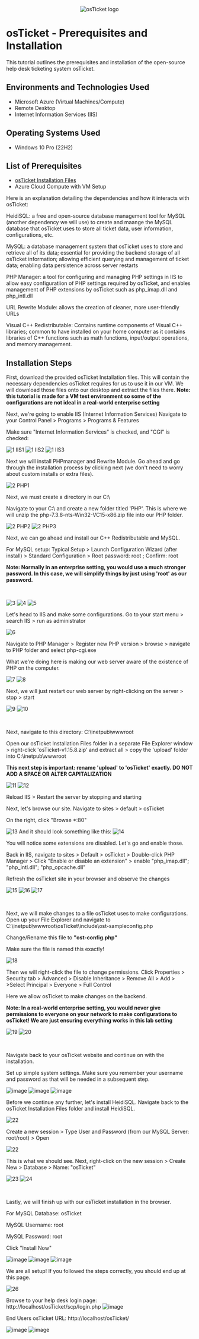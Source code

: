 <p align="center">
<img src="https://i.imgur.com/Clzj7Xs.png" alt="osTicket logo"/>
</p>

<h1>osTicket - Prerequisites and Installation</h1>
This tutorial outlines the prerequisites and installation of the open-source help desk ticketing system osTicket.<br />



<h2>Environments and Technologies Used</h2>

- Microsoft Azure (Virtual Machines/Compute)
- Remote Desktop
- Internet Information Services (IIS)

<h2>Operating Systems Used </h2>

- Windows 10 Pro (22H2)</b>

<h2>List of Prerequisites</h2>

- [osTicket Installation Files](https://drive.google.com/uc?export=download&id=1b3RBkXTLNGXbibeMuAynkfzdBC1NnqaD)
- Azure Cloud Compute with VM Setup 
<p>Here is an explanation detailing the dependencies and how it interacts with osTicket:</p>
<p>HeidiSQL: a free and open-source database management tool for MySQL (another dependency we will use) to create and maange the MySQL database that osTicket uses to store all ticket data, user information, configurations, etc.</p>
<p>MySQL: a database management system that osTicket uses to store and retrieve all of its data; essential for providing the backend storage of all osTicket information; allowing efficient querying and management of ticket data; enabling data persistence across server restarts</p>
<p>PHP Manager: a tool for configuring and managing PHP settings in IIS to allow easy configuratiion of PHP settings required by osTicket, and enables management of PHP extensions by osTicket such as php_imap.dll and php_intl.dll</p>
<p>URL Rewrite Module: allows the creation of cleaner, more user-friendly URLs</p> 
<p>Visual C++ Redistributable: Contains runtime components of Visual C++ libraries; common to have installed on your home computer as it contains libraries of C++ functions such as math functions, input/output operations, and memory management. </p>

<h2>Installation Steps</h2>

<p>
First, download the provided osTicket Installation files. This will contain the necessary dependencies osTicket requires for us to use it in our VM. We will download those files onto our desktop and extract the files there. 
  <B>Note: this tutorial is made for a VM test environment so some of the configurations are not ideal in a real-world enterprise setting</B>

</p>
<p>
Next, we're going to enable IIS (Internet Information Services) 
Navigate to your Control Panel > Programs > Programs & Features </p>
Make sure "Internet Information Services" is checked, and "CGI" is checked:
<br />

![1 IIS1](https://github.com/user-attachments/assets/8be9bc4d-8d6f-40eb-b2c9-12c1e2fa1c6d)
![1 IIS2](https://github.com/user-attachments/assets/3b6decd8-2e50-4ab6-a2db-b824385153a2)
![1 IIS3](https://github.com/user-attachments/assets/ab1baf2a-750a-4b91-a499-be65c21cdf59)


<p>
Next we will install PHPmanager and Rewrite Module. Go ahead and go through the installation process by clicking next (we don't need to worry about custom installs or extra files).
</p>

![2 PHP1](https://github.com/user-attachments/assets/88a74252-20ab-48c5-9c95-8ff945246a11)

<p>Next, we must create a directory in our C:\</p>
<p>Navigate to your C:\ and create a new folder titled 'PHP'. This is where we will unzip the php-7.3.8-nts-Win32-VC15-x86.zip file into our PHP folder. </p>

![2 PHP2](https://github.com/user-attachments/assets/a93188fb-ae5c-461f-9c81-46bb3827bd9b)
![2 PHP3](https://github.com/user-attachments/assets/92b38ff2-1773-47d1-9d14-797d3fc73ad3)


<p>
Next, we can go ahead and install our C++ Redistributable and MySQL.</p>
<p>For MySQL setup: Typical Setup > Launch Configuration Wizard (after install) > Standard Configuration > Root password: root ; Confirm: root </p>
<p><b>Note: Normally in an enterprise setting, you would use a much stronger password. In this case, we will simplify things by just using 'root' as our password.</b></p>
<br />

![3](https://github.com/user-attachments/assets/76117f7d-9541-440c-868f-64e4575156e3)
![4](https://github.com/user-attachments/assets/8b934434-d569-4ae8-b85a-e2d1781922c6)
![5](https://github.com/user-attachments/assets/33c7f276-1e03-4373-9401-c0e548bb39e1)


<p>Let's head to IIS and make some configurations. Go to your start menu > search IIS > run as administrator</p>

![6](https://github.com/user-attachments/assets/d2198950-ce5f-4581-9dd9-9a89dd1ad7c6)

<p>
Navigate to PHP Manager > Register new PHP version > browse > navigate to PHP folder and select php-cgi.exe</p>
What we're doing here is making our web server aware of the existence of PHP on the computer.

![7](https://github.com/user-attachments/assets/04823820-3355-4788-8ec3-e278cb152732)
![8](https://github.com/user-attachments/assets/32d2e46f-859e-4f66-88ce-fdcb306415d0)

Next, we will just restart our web server by right-clicking on the server > stop > start

![9](https://github.com/user-attachments/assets/f015999b-5565-4f87-9831-54cf639bb030)
![10](https://github.com/user-attachments/assets/308da89e-772b-4958-9d6b-efb55eea257d)

<br />

<p>
Next, navigate to this directory: C:\inetpub\wwwroot</p>
<p>Open our osTicket Installation Files folder in a separate File Explorer window > right-click 'osTicket-v1.15.8.zip' and extract all > copy the 'upload' folder into C:\inetpub\wwwroot </p>
<p><b>This next step is important: rename 'upload' to 'osTicket' exactly. DO NOT ADD A SPACE OR ALTER CAPITALIZATION</b></p>

![11](https://github.com/user-attachments/assets/42a75956-fe92-45b4-b73c-0ef8dcd46840)
![12](https://github.com/user-attachments/assets/35193668-4f51-4cc6-aa92-60b525e1097f)

<p>Reload IIS > Restart the server by stopping and starting</p>
<p>Next, let's browse our site. Navigate to sites > default > osTicket</p>
<p>On the right, click "Browse *:80"</p>

![13](https://github.com/user-attachments/assets/c32db7c3-b3d4-4085-9057-2c5d9b321440)
And it should look something like this:
![14](https://github.com/user-attachments/assets/19b38aec-3dfb-4870-a2ea-03309dcaf36b)

<p>
You will notice some extensions are disabled. Let's go and enable those.</p>
<p>Back in IIS, navigate to sites > Default > osTicket > Double-click PHP Manager > Click "Enable or disable an extension" > enable "php_imap.dll"; "php_intl.dll"; "php_opcache.dll" </p>
Refresh the osTicket site in your browser and observe the changes

![15](https://github.com/user-attachments/assets/93f17542-0b1e-401e-8bfe-7a07f68004d3)
![16](https://github.com/user-attachments/assets/9dc8c88c-b80c-42d3-a01d-c6b8f8a3381f)
![17](https://github.com/user-attachments/assets/2a481a90-518d-474b-98bd-ce2295f81369)


<br />

<p>Next, we will make changes to a file osTicket uses to make configurations. Open up your File Explorer and navigate to C:\inetpub\wwwroot\osTicket\include\ost-sampleconfig.php</p>
<p>
Change/Rename this file to <b>"ost-config.php"</b></p>
Make sure the file is named this exactly!

![18](https://github.com/user-attachments/assets/071cabb8-f34a-4378-8822-0cb2353e9155)

<p>Then we will right-click the file to change permissions. Click Properties > Security tab > Advanced > Disable Inheritance > Remove All > Add > >Select Principal > Everyone > Full Control </p>
Here we allow osTicket to make changes on the backend.
<p><B>Note: In a real-world enterprise setting, you would never give permissions to everyone on your network to make configurations to osTicket! We are just ensuring everything works in this lab setting</B></p>

![19](https://github.com/user-attachments/assets/84dde006-fa94-4455-810b-15eb4e28d48f)
![20](https://github.com/user-attachments/assets/a84db21f-3286-4f81-a05c-78d6120e45bc)

<br />

<p>
Navigate back to your osTicket website and continue on with the installation.</p>
<p>Set up simple system settings. Make sure you remember your username and password as that will be needed in a subsequent step.</p>

![image](https://github.com/user-attachments/assets/b76ceb57-3986-4421-b1a7-ad35503efdcb)
![image](https://github.com/user-attachments/assets/5478a606-5b37-4c81-b256-ff2e74d14b1d)
![image](https://github.com/user-attachments/assets/14e6ce3e-6906-4680-b163-fec5f0282c6c)


<p>Before we continue any further, let's install HeidiSQL. Navigate back to the osTicket Installation Files folder and install HeidiSQL.</p>

![22](https://github.com/user-attachments/assets/ab698524-77c9-47cb-a92a-e7bf3ec025ac)


<p>Create a new session > Type User and Password (from our MySQL Server: root/root) > Open </p>

![22](https://github.com/user-attachments/assets/ef9a7f66-abb1-4105-8cda-3a487fc87922)

<p>This is what we should see. Next, right-click on the new session > Create New > Database > Name: "osTicket" </p>

![23](https://github.com/user-attachments/assets/b7ecff5f-87ec-4ae4-8066-875007cc775b)
![24](https://github.com/user-attachments/assets/c912a3c7-7199-4354-8d22-55039eae0ade)

<br />


<p>
Lastly, we will finish up with our osTicket installation in the browser. </p>

<p>For MySQL Database: osTicket</p>

MySQL Username: root

MySQL Password: root
<p>Click "Install Now"</p>

![image](https://github.com/user-attachments/assets/b76ceb57-3986-4421-b1a7-ad35503efdcb)
![image](https://github.com/user-attachments/assets/5478a606-5b37-4c81-b256-ff2e74d14b1d)
![image](https://github.com/user-attachments/assets/14e6ce3e-6906-4680-b163-fec5f0282c6c)

<p>
We are all setup! If you followed the steps correctly, you should end up at this page.</p>

![26](https://github.com/user-attachments/assets/f6862947-dec2-42d2-af8c-af2829c7d648)


Browse to your help desk login page: http://localhost/osTicket/scp/login.php
![image](https://github.com/user-attachments/assets/0b65353b-2f19-4452-a442-933ea8cc2080)


End Users osTicket URL: http://localhost/osTicket/ 

![image](https://github.com/user-attachments/assets/8879bfd0-4d7a-4416-bcbd-5350f588b752)
![image](https://github.com/user-attachments/assets/63dbc619-96b3-4c3d-ac2f-daaa8999ad1a)




